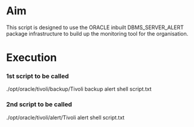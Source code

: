 
# Aim 

This script is designed to use the ORACLE inbuilt DBMS_SERVER_ALERT package infrastructure to build up the monitoring tool for the organisation.

# Execution 

### 1st script to be called

./opt/oracle/tivoli/backup/Tivoli backup alert shell script.txt

### 2nd script to be called

./opt/oracle/tivoli/alert/Tivoli alert shell script.txt

